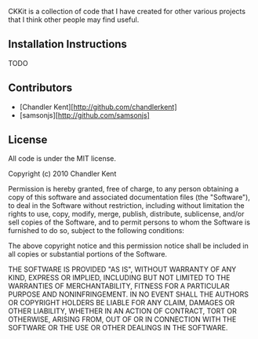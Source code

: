 CKKit is a collection of code that I have created for other various projects that I think other people may find useful.

## Installation Instructions

TODO

## Contributors

* [Chandler Kent][http://github.com/chandlerkent]
* [samsonjs][http://github.com/samsonjs]

## License

All code is under the MIT license.

Copyright (c) 2010 Chandler Kent

Permission is hereby granted, free of charge, to any person obtaining a copy
of this software and associated documentation files (the "Software"), to deal
in the Software without restriction, including without limitation the rights
to use, copy, modify, merge, publish, distribute, sublicense, and/or sell
copies of the Software, and to permit persons to whom the Software is
furnished to do so, subject to the following conditions:

The above copyright notice and this permission notice shall be included in
all copies or substantial portions of the Software.

THE SOFTWARE IS PROVIDED "AS IS", WITHOUT WARRANTY OF ANY KIND, EXPRESS OR
IMPLIED, INCLUDING BUT NOT LIMITED TO THE WARRANTIES OF MERCHANTABILITY,
FITNESS FOR A PARTICULAR PURPOSE AND NONINFRINGEMENT. IN NO EVENT SHALL THE
AUTHORS OR COPYRIGHT HOLDERS BE LIABLE FOR ANY CLAIM, DAMAGES OR OTHER
LIABILITY, WHETHER IN AN ACTION OF CONTRACT, TORT OR OTHERWISE, ARISING FROM,
OUT OF OR IN CONNECTION WITH THE SOFTWARE OR THE USE OR OTHER DEALINGS IN
THE SOFTWARE.